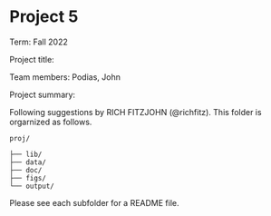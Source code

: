 # Project 5

Term: Fall 2022


Project title: 

Team members:
Podias, John

Project summary: 

Following suggestions by RICH FITZJOHN (@richfitz). This folder is orgarnized as follows.

```
proj/

├── lib/
├── data/
├── doc/
├── figs/
└── output/
```

Please see each subfolder for a README file.
 
